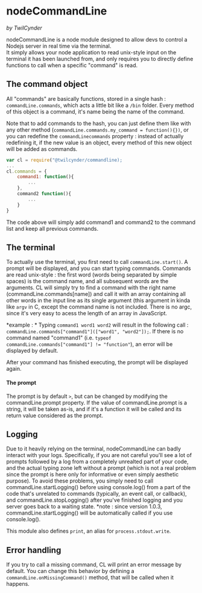 # nodeCommandLine
*by TwilCynder* 

nodeCommandLine is a node module designed to allow devs to control a Nodejs server in real time via the terminal.  
It simply allows your node application to read unix-style input on the terminal it has been launched from, and only requires you to directly define functions to call when a specific "command" is read.

## The command object
All "commands" are basically functions, stored in a single hash : `commandLine.commands`, which acts a little bit like a `/bin` folder.
Every method of this object is a command, it's name being the name of the command.

Note that to add commands to the hash, you can just define them like with any other method (`commandLine.commands.my_command = function(){})`, or you can redefine the `commandLinecommands` property : instead of actually redefining it, if the new value is an object, every method of this new object will be added as commands. 
```javascript
var cl = require("@twilcynder/commandline);
...
cl.commands = {
    command1: function(){
        ...
    },
    command2 function(){
        ...
    }
}
```
The code above will simply add command1 and command2 to the command list and keep all previous commands.

## The terminal
To actually use the terminal, you first need to call `commandLine.start()`.
A prompt will be displayed, and you can start typing commands. Commands are read unix-style : the first word (words being separated by simple spaces) is the command name, and all subsequent words are the arguments. CL will simply try to find a command with the right name (commandLine.commands[name]) and call it with an array containing all other words in the input line as its single argument (this argument in kinda like `argv` in C, except the command name is not included. There is no argc, since it's very easy to acess the length of an array in JavaScript.

*example : *
Typing `command1 word1 word2` will result in the following call :  
`commandLine.commands["command1"](["word1", "word2"]);`. 
If there is no command named "command1" (i.e. `typeof commandLine.commands["command1"] != "function"`), an error will be displayed by default.

After your command has finished executing, the prompt will be displayed again.

#### The prompt
The prompt is by default `>`, but can be changed by modifying the commandLine.prompt property. If the value of commandLine.prompt is a string, it will be taken as-is, and if it's a function it will be called and its return value considered as the prompt.

## Logging
Due to it heavily relying on the terminal, nodeCommandLine can badly interact with your logs. Specifically, if you are not careful you'll see a lot of prompts followed by a log from a completely unrealted part of your code, and the actual typing zone left without a prompt (which is not a real problem since the prompt is here only for informative or even simply aesthetic purpose).
To avoid these problems, you simply need to call commandLine.startLogging() before using console.log() from a part of the code that's unrelated to commands (typically, an event call, or callback), and commandLine.stopLogging() after you've finished logging and you server goes back to a waiting state. 
*note : since version 1.0.3, commandLine.startLogging() will be automatically called if you use console.log().

This module also defines `print`, an alias for `process.stdout.write`.

## Error handling
If you try to call a missing command, CL will print an error message by default. You can change this behavior by defining a `commandLine.onMissingCommand()` method, that will be called when it happens.
